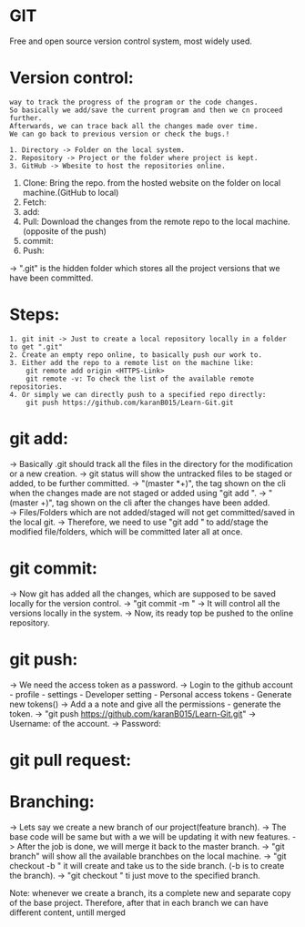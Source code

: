 # GIT

Free and open source version control system, most widely used.

# Version control: 
    way to track the progress of the program or the code changes.
    So basically we add/save the current program and then we cn proceed further.
    Afterwards, we can trace back all the changes made over time.
    We can go back to previous version or check the bugs.!

    1. Directory -> Folder on the local system.
    2. Repository -> Project or the folder where project is kept.
    3. GitHub -> Wbesite to host the repositories online.

1. Clone: Bring the repo. from the hosted website on the folder on local machine.(GitHub to local)
2. Fetch: 
3. add:
4. Pull: Download the changes from the remote repo to the local machine. (opposite of the push)
5. commit: 
6. Push: 

-> ".git" is the hidden folder which stores all the project versions that we have been committed.
# Steps:
    1. git init -> Just to create a local repository locally in a folder to get ".git"
    2. Create an empty repo online, to basically push our work to.
    3. Either add the repo to a remote list on the machine like:
        git remote add origin <HTTPS-Link>
        git remote -v: To check the list of the available remote repositories.
    4. Or simply we can directly push to a specified repo directly:
        git push https://github.com/karanB015/Learn-Git.git

# git add:
-> Basically .git should track all the files in the directory for the modification or a new creation.
-> git status will show the untracked files to be staged or added, to be further committed. 
-> "(master *+)", the tag shown on the cli when the changes made are not staged or added using "git add <filename>".
-> "(master +)", tag shown on the cli after the changes have been added.  
-> Files/Folders which are not added/staged will not get committed/saved in the local git. 
-> Therefore, we need to use "git add <filename>" to add/stage the modified file/folders, which will be committed later all at once.

# git commit:
-> Now git has added all the changes, which are supposed to be saved locally for the version control.
-> "git commit -m <message>"
-> It will control all the versions locally in the system.
-> Now, its ready top be pushed to the online repository.

# git push: 
-> We need the access token as a password.
-> Login to the github account - profile - settings - Developer setting - Personal access tokens - Generate new tokens()
-> Add a a note and give all the permissions - generate the token.
-> "git push https://github.com/karanB015/Learn-Git.git" 
-> Username: <Username> of the account.
-> Password: <accessToken>

# git pull request:

# Branching:
 -> Lets say we create a new branch of our project(feature branch).
 -> The base code will be same but with a we will be updating it with new features.
 -> After the job is done, we will merge it back to the master branch.
 -> "git branch" will show all the available branchbes on the local machine.
 -> "git checkout -b <branch>" it will create and take us to the side branch. (-b is to create the branch).
 -> "git checkout <branch>" ti just move to the specified branch.


 Note: whenever we create a branch, its a complete new and separate copy of the base project. 
        Therefore, after that in each branch we can have different content, untill merged
        
